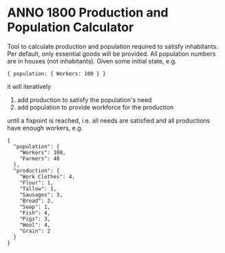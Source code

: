 # ANNO 1800 Production and Population Calculator

Tool to calculate production and population required to satisfy inhabitants.
Per default, only essential goods will be provided.
All population numbers are in houses (not inhabitants).
Given some initial state, e.g.

~~~~
{ population: { Workers: 100 } }
~~~~

it will iteratively

1. add production to satisfy the population's need
2. add population to provide workforce for the production

until a fixpoint is reached, i.e. all needs are satisfied and all productions have enough workers, e.g.

~~~~
{
  "population": {
    "Workers": 100,
    "Farmers": 48
  },
  "production": {
    "Work Clothes": 4,
    "Flour": 1,
    "Tallow": 1,
    "Sausages": 3,
    "Bread": 2,
    "Soap": 1,
    "Fish": 4,
    "Pigs": 3,
    "Wool": 4,
    "Grain": 2
  }
}
~~~~
